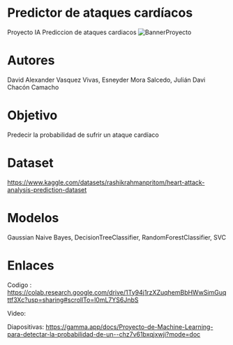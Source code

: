# Predictor de ataques cardíacos
 Proyecto IA Prediccion de ataques cardiacos
![BannerProyecto](https://github.com/JulianChacon11/prediccion-ataques-cardiacos/assets/82472712/d6c0bdf0-85cd-4f4f-8bd4-d74be776b50c)
# Autores
David Alexander Vasquez Vivas, Esneyder Mora Salcedo, Julián Davi Chacón Camacho
# Objetivo
Predecir la probabilidad de sufrir un ataque cardíaco
# Dataset
https://www.kaggle.com/datasets/rashikrahmanpritom/heart-attack-analysis-prediction-dataset
# Modelos
Gaussian Naive Bayes, DecisionTreeClassifier, RandomForestClassifier, SVC
# Enlaces
Codigo : https://colab.research.google.com/drive/1Ty94j1rzXZuqhemBbHWwSimGuqttf3Xc?usp=sharing#scrollTo=l0mL7YS6JnbS

Video:

Diapositivas: https://gamma.app/docs/Proyecto-de-Machine-Learning-para-detectar-la-probabilidad-de-un--chz7v61bxqjxwji?mode=doc
